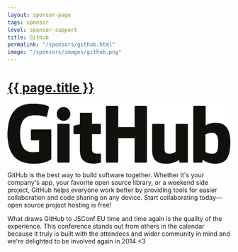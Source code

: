 ```yaml
---
layout: sponsor-page
tags: sponsor
level: sponsor-support
title: Github
permalink: "/sponsors/github.html"
image: "/sponsors/images/github.png"
---
```


<h1 class="sponsor">
  <a href="{{page.permalink}}">{{ page.title }}</a>
</h1>

<img src="/sponsors/images/github.png" class="sponsor" />

GitHub is the best way to build software together. Whether it's your company's app, your favorite open source library, or a weekend side project, GitHub helps everyone work better by providing tools for easier collaboration and code sharing on any device. Start collaborating today—open source project hosting is free!

What draws GitHub to JSConf EU time and time again is the quality of the experience. This conference stands out from others in the calendar because it truly is built with the attendees and wider community in mind and we're delighted to be involved again in 2014 &lt;3
